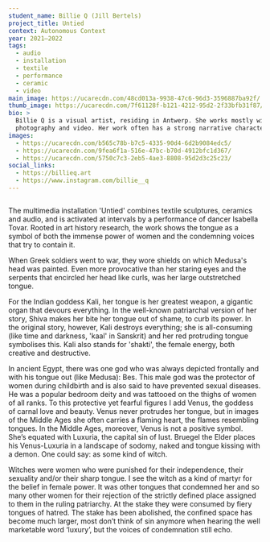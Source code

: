 ```yaml
---
student_name: Billie Q (Jill Bertels)
project_title: Untied
context: Autonomous Context
year: 2021—2022
tags:
  - audio
  - installation
  - textile
  - performance
  - ceramic
  - video
main_image: https://ucarecdn.com/48cd013a-9938-47c6-96d3-3596887ba92f/
thumb_image: https://ucarecdn.com/7f61128f-b121-4212-95d2-2f33bfb31f87/
bio: >
  Billie Q is a visual artist, residing in Antwerp. She works mostly with
  photography and video. Her work often has a strong narrative character.
images:
  - https://ucarecdn.com/b565c78b-b7c5-4335-90d4-6d2b9084edc5/
  - https://ucarecdn.com/9fea6f1a-516e-47bc-b70d-4912bfc1d367/
  - https://ucarecdn.com/5750c7c3-2eb5-4ae3-8808-95d2d3c25c23/
social_links:
  - https://billieq.art
  - https://www.instagram.com/billie__q
---
```

```

```

The multimedia installation 'Untied' combines textile sculptures, ceramics and audio, and is activated at intervals by a performance of dancer Isabella Tovar. Rooted in art history research, the work shows the tongue as a symbol of both the immense power of women and the condemning voices that try to contain it.

When Greek soldiers went to war, they wore shields on which Medusa's head was painted. Even more provocative than her staring eyes and the serpents that encircled her head like curls, was her large outstretched tongue.

For the Indian goddess Kali, her tongue is her greatest weapon, a gigantic organ that devours everything. In the well-known patriarchal version of her story, Shiva makes her bite her tongue out of shame, to curb its power. In the original story, however, Kali destroys everything; she is all-consuming (like time and darkness, 'kaal' in Sanskrit) and her red protruding tongue symbolises this. Kali also stands for 'shakti', the female energy, both creative and destructive.

In ancient Egypt, there was one god who was always depicted frontally and with his tongue out (like Medusa): Bes. This male god was the protector of women during childbirth and is also said to have prevented sexual diseases. He was a popular bedroom deity and was tattooed on the thighs of women of all ranks.
To this protective yet fearful figures I add Venus, the goddess of carnal love and beauty. Venus never protrudes her tongue, but in images of the Middle Ages she often carries a flaming heart, the flames resembling tongues. In the Middle Ages, moreover, Venus is not a positive symbol. She’s equated with Luxuria, the capital sin of lust. Bruegel the Elder places his Venus-Luxuria in a landscape of sodomy, naked and tongue kissing with a demon. One could say: as some kind of witch.

Witches were women who were punished for their independence, their sexuality and/or their sharp tongue. I see the witch as a kind of martyr for the belief in female power. It was other tongues that condemned her and so many other women for their rejection of the strictly defined place assigned to them in the ruling patriarchy. At the stake they were consumed by fiery tongues of hatred. The stake has been abolished, the confined space has become much larger, most don’t think of sin anymore when hearing the well marketable word ‘luxury’, but the voices of condemnation still echo.